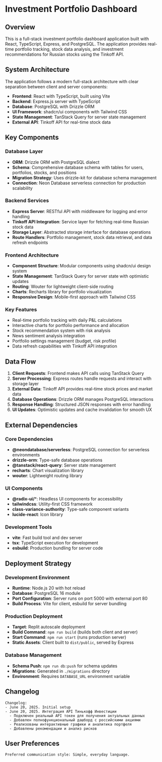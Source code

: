 # Investment Portfolio Dashboard

## Overview

This is a full-stack investment portfolio dashboard application built with React, TypeScript, Express, and PostgreSQL. The application provides real-time portfolio tracking, stock data analysis, and investment recommendations for Russian stocks using the Tinkoff API.

## System Architecture

The application follows a modern full-stack architecture with clear separation between client and server components:

- **Frontend**: React with TypeScript, built using Vite
- **Backend**: Express.js server with TypeScript
- **Database**: PostgreSQL with Drizzle ORM
- **UI Framework**: shadcn/ui components with Tailwind CSS
- **State Management**: TanStack Query for server state management
- **External API**: Tinkoff API for real-time stock data

## Key Components

### Database Layer
- **ORM**: Drizzle ORM with PostgreSQL dialect
- **Schema**: Comprehensive database schema with tables for users, portfolios, stocks, and positions
- **Migration Strategy**: Uses drizzle-kit for database schema management
- **Connection**: Neon Database serverless connection for production scalability

### Backend Services
- **Express Server**: RESTful API with middleware for logging and error handling
- **Tinkoff API Integration**: Service layer for fetching real-time Russian stock data
- **Storage Layer**: Abstracted storage interface for database operations
- **Route Handlers**: Portfolio management, stock data retrieval, and data refresh endpoints

### Frontend Architecture
- **Component Structure**: Modular components using shadcn/ui design system
- **State Management**: TanStack Query for server state with optimistic updates
- **Routing**: Wouter for lightweight client-side routing
- **Charts**: Recharts library for portfolio visualization
- **Responsive Design**: Mobile-first approach with Tailwind CSS

### Key Features
- Real-time portfolio tracking with daily P&L calculations
- Interactive charts for portfolio performance and allocation
- Stock recommendation system with risk analysis
- News sentiment analysis integration
- Portfolio settings management (budget, risk profile)
- Data refresh capabilities with Tinkoff API integration

## Data Flow

1. **Client Requests**: Frontend makes API calls using TanStack Query
2. **Server Processing**: Express routes handle requests and interact with storage layer
3. **External Data**: Tinkoff API provides real-time stock prices and market data
4. **Database Operations**: Drizzle ORM manages PostgreSQL interactions
5. **Response Handling**: Structured JSON responses with error handling
6. **UI Updates**: Optimistic updates and cache invalidation for smooth UX

## External Dependencies

### Core Dependencies
- **@neondatabase/serverless**: PostgreSQL connection for serverless environments
- **drizzle-orm**: Type-safe database operations
- **@tanstack/react-query**: Server state management
- **recharts**: Chart visualization library
- **wouter**: Lightweight routing library

### UI Components
- **@radix-ui/***: Headless UI components for accessibility
- **tailwindcss**: Utility-first CSS framework
- **class-variance-authority**: Type-safe component variants
- **lucide-react**: Icon library

### Development Tools
- **vite**: Fast build tool and dev server
- **tsx**: TypeScript execution for development
- **esbuild**: Production bundling for server code

## Deployment Strategy

### Development Environment
- **Runtime**: Node.js 20 with hot reload
- **Database**: PostgreSQL 16 module
- **Port Configuration**: Server runs on port 5000 with external port 80
- **Build Process**: Vite for client, esbuild for server bundling

### Production Deployment
- **Target**: Replit autoscale deployment
- **Build Command**: `npm run build` (builds both client and server)
- **Start Command**: `npm run start` (runs production server)
- **Static Assets**: Client built to `dist/public`, served by Express

### Database Management
- **Schema Push**: `npm run db:push` for schema updates
- **Migrations**: Generated in `./migrations` directory
- **Environment**: Requires `DATABASE_URL` environment variable

## Changelog

```
Changelog:
- June 20, 2025. Initial setup
- June 20, 2025. Интеграция API Тинькофф Инвестиции
  - Подключен реальный API токен для получения актуальных данных
  - Добавлен полнофункциональный дашборд с российскими акциями
  - Реализованы интерактивные графики и аналитика портфеля
  - Добавлены рекомендации и анализ рисков
```

## User Preferences

```
Preferred communication style: Simple, everyday language.
```